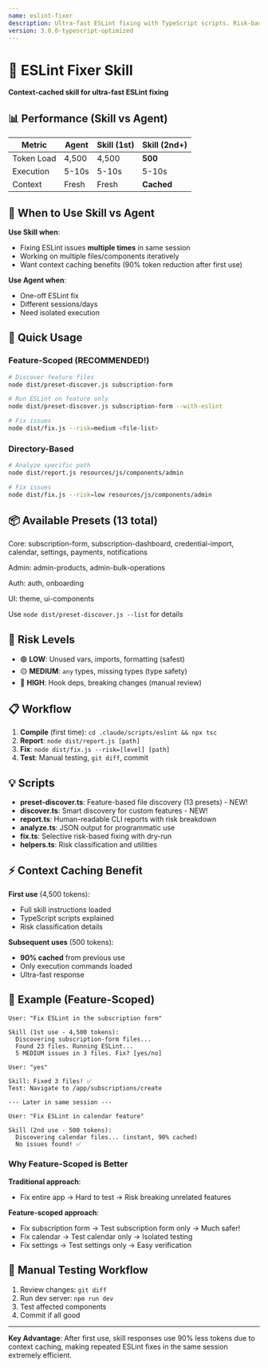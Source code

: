 ```yaml
---
name: eslint-fixer
description: Ultra-fast ESLint fixing with TypeScript scripts. Risk-based analysis and selective fixing. Context-cached for repeated use (500 tokens after first use).
version: 3.0.0-typescript-optimized
---
```


# 🚀 ESLint Fixer Skill

**Context-cached skill for ultra-fast ESLint fixing**

## 📊 Performance (Skill vs Agent)

| Metric | Agent | Skill (1st) | Skill (2nd+) |
|--------|-------|-------------|--------------|
| Token Load | 4,500 | 4,500 | **500** |
| Execution | 5-10s | 5-10s | 5-10s |
| Context | Fresh | Fresh | **Cached** |

## 🎯 When to Use Skill vs Agent

**Use Skill when**:
- Fixing ESLint issues **multiple times** in same session
- Working on multiple files/components iteratively
- Want context caching benefits (90% token reduction after first use)

**Use Agent when**:
- One-off ESLint fix
- Different sessions/days
- Need isolated execution

## 🔧 Quick Usage

### Feature-Scoped (RECOMMENDED!)
```bash
# Discover feature files
node dist/preset-discover.js subscription-form

# Run ESLint on feature only
node dist/preset-discover.js subscription-form --with-eslint

# Fix issues
node dist/fix.js --risk=medium <file-list>
```

### Directory-Based
```bash
# Analyze specific path
node dist/report.js resources/js/components/admin

# Fix issues
node dist/fix.js --risk=low resources/js/components/admin
```

## 📦 Available Presets (13 total)

Core: subscription-form, subscription-dashboard, credential-import, calendar, settings, payments, notifications

Admin: admin-products, admin-bulk-operations

Auth: auth, onboarding

UI: theme, ui-components

Use `node dist/preset-discover.js --list` for details

## 🎯 Risk Levels

- 🟢 **LOW**: Unused vars, imports, formatting (safest)
- 🟡 **MEDIUM**: `any` types, missing types (type safety)
- 🔴 **HIGH**: Hook deps, breaking changes (manual review)

## 📋 Workflow

1. **Compile** (first time): `cd .claude/scripts/eslint && npx tsc`
2. **Report**: `node dist/report.js [path]`
3. **Fix**: `node dist/fix.js --risk=[level] [path]`
4. **Test**: Manual testing, `git diff`, commit

## 💡 Scripts

- **preset-discover.ts**: Feature-based file discovery (13 presets) - NEW!
- **discover.ts**: Smart discovery for custom features - NEW!
- **report.ts**: Human-readable CLI reports with risk breakdown
- **analyze.ts**: JSON output for programmatic use
- **fix.ts**: Selective risk-based fixing with dry-run
- **helpers.ts**: Risk classification and utilities

## ⚡ Context Caching Benefit

**First use** (4,500 tokens):
- Full skill instructions loaded
- TypeScript scripts explained
- Risk classification details

**Subsequent uses** (500 tokens):
- **90% cached** from previous use
- Only execution commands loaded
- Ultra-fast response

## 🚀 Example (Feature-Scoped)

```
User: "Fix ESLint in the subscription form"

Skill (1st use - 4,500 tokens):
  Discovering subscription-form files...
  Found 23 files. Running ESLint...
  5 MEDIUM issues in 3 files. Fix? [yes/no]

User: "yes"

Skill: Fixed 3 files! ✅
Test: Navigate to /app/subscriptions/create

--- Later in same session ---

User: "Fix ESLint in calendar feature"

Skill (2nd use - 500 tokens):
  Discovering calendar files... (instant, 90% cached)
  No issues found! ✅
```

### Why Feature-Scoped is Better

**Traditional approach**:
- Fix entire app → Hard to test → Risk breaking unrelated features

**Feature-scoped approach**:
- Fix subscription form → Test subscription form only → Much safer!
- Fix calendar → Test calendar only → Isolated testing
- Fix settings → Test settings only → Easy verification

## 📝 Manual Testing Workflow

1. Review changes: `git diff`
2. Run dev server: `npm run dev`
3. Test affected components
4. Commit if all good

---

**Key Advantage**: After first use, skill responses use 90% less tokens due to context caching, making repeated ESLint fixes in the same session extremely efficient.
